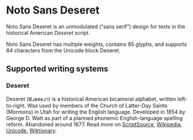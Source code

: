 
# Noto Sans Deseret

Noto Sans Deseret is an unmodulated (“sans serif”) design for texts in the historical American _Deseret_ script. 

Noto Sans Deseret has multiple weights, contains 85 glyphs, and supports 84 characters from the Unicode block Deseret.


## Supported writing systems


### Deseret

Deseret (𐐔𐐯𐑅𐐨𐑉𐐯𐐻) is a historical American bicameral alphabet, written left-to-right. Was used by members of the Church of Latter-Day Saints (Mormons) in Utah for writing the English language. Developed in 1854 by George D. Watt as part of a planned phonemic English-language spelling reform. Abandoned around 1877. Read more on [ScriptSource](https://scriptsource.org/scr/Dsrt), [Wikipedia](https://en.wikipedia.org/wiki/ISO_15924:Dsrt), [Unicode](https://www.unicode.org/versions/Unicode13.0.0/ch20.pdf#G27507), [Wiktionary](https://en.wiktionary.org/wiki/Category:Deseret_script).

